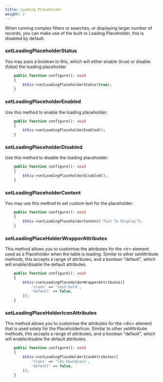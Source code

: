 ```yaml
---
title: Loading Placeholder
weight: 2
---
```


When running complex filters or searches, or displaying larger number of records, you can make use of the built-in Loading Placeholder, this is disabled by default.

### setLoadingPlaceholderStatus
You may pass a boolean to this, which will either enable (true) or disable (false) the loading placeholder

```php
    public function configure(): void
    {
        $this->setLoadingPlaceholderStatus(true);
    }
```

### setLoadingPlaceholderEnabled

Use this method to enable the loading placeholder:

```php
    public function configure(): void
    {
        $this->setLoadingPlaceholderEnabled();
    }
```

### setLoadingPlaceholderDisabled

Use this method to disable the loading placeholder:

```php
    public function configure(): void
    {
        $this->setLoadingPlaceholderDisabled();
    }
```

### setLoadingPlaceholderContent

You may use this method to set custom text for the placeholder:

```php
    public function configure(): void
    {
        $this->setLoadingPlaceholderContent('Text To Display');
    }
```
### setLoadingPlaceHolderWrapperAttributes

This method allows you to customise the attributes for the &lt;tr&gt; element used as a Placeholder when the table is loading.  Similar to other setAttribute methods, this accepts a range of attributes, and a boolean "default", which will enable/disable the default attributes.

```php
    public function configure(): void
    {
        $this->setLoadingPlaceHolderWrapperAttributes([
            'class' => 'text-bold',
            'default' => false,
        ]);
    }

```

### setLoadingPlaceHolderIconAttributes

This method allows you to customise the attributes for the &lt;div&gt; element that is used solely for the PlaceholderIcon.  Similar to other setAttribute methods, this accepts a range of attributes, and a boolean "default", which will enable/disable the default attributes.

```php
    public function configure(): void
    {
        $this->setLoadingPlaceHolderIconAttributes([
            'class' => 'lds-hourglass',
            'default' => false,
        ]);
    }

```
